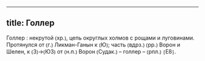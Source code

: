 
---
title: Голлер
---
Голлер
: некрутой ⦅хр.⦆, цепь округлых холмов с рощами и луговинами. Протянулся от ⦅г.⦆ Ликман-Ганын к ⦅Ю⦆; часть ⦅вдрз.⦆ ⦅рр.⦆ Ворон и Шелен, к ⦅З⦆→⦅ЮЗ⦆ от ⦅н.п.⦆ Ворон ⦅Судак.⦆ – голлер – ⦅рпл.⦆ ⦃Е8⦄.
